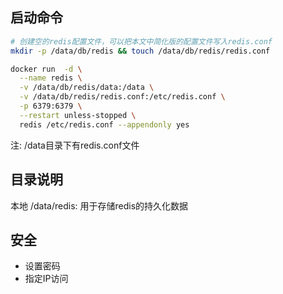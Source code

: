 ## 启动命令
```bash
# 创建空的redis配置文件，可以把本文中简化版的配置文件写入redis.conf
mkdir -p /data/db/redis && touch /data/db/redis/redis.conf

docker run  -d \
  --name redis \
  -v /data/db/redis/data:/data \
  -v /data/db/redis/redis.conf:/etc/redis.conf \
  -p 6379:6379 \
  --restart unless-stopped \
  redis /etc/redis.conf --appendonly yes
```
注: /data目录下有redis.conf文件

## 目录说明
本地 /data/redis: 用于存储redis的持久化数据

## 安全

- 设置密码
- 指定IP访问



